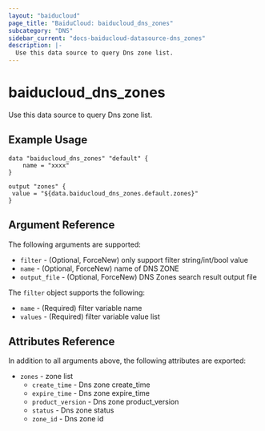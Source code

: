 ```yaml
---
layout: "baiducloud"
page_title: "BaiduCloud: baiducloud_dns_zones"
subcategory: "DNS"
sidebar_current: "docs-baiducloud-datasource-dns_zones"
description: |-
  Use this data source to query Dns zone list.
---
```


# baiducloud_dns_zones

Use this data source to query Dns zone list.

## Example Usage

```hcl
data "baiducloud_dns_zones" "default" {
	name = "xxxx"
}

output "zones" {
 value = "${data.baiducloud_dns_zones.default.zones}"
}
```

## Argument Reference

The following arguments are supported:

* `filter` - (Optional, ForceNew) only support filter string/int/bool value
* `name` - (Optional, ForceNew) name of DNS ZONE
* `output_file` - (Optional, ForceNew) DNS Zones search result output file

The `filter` object supports the following:

* `name` - (Required) filter variable name
* `values` - (Required) filter variable value list

## Attributes Reference

In addition to all arguments above, the following attributes are exported:

* `zones` - zone list
  * `create_time` - Dns zone create_time
  * `expire_time` - Dns zone expire_time
  * `product_version` - Dns zone product_version
  * `status` - Dns zone status
  * `zone_id` - Dns zone id


